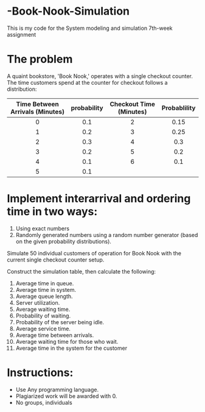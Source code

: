 # -Book-Nook-Simulation
This is my code for the System modeling and simulation 7th-week assignment

# The problem
A quaint bookstore, 'Book Nook,' operates with a single checkout counter. The time
customers spend at the counter for checkout follows a distribution:

| Time Between Arrivals (Minutes) | probability | Checkout Time (Minutes) | Probablility |
| :---: | :---: | :---: | :---: |
| 0 | 0.1 | 2 | 0.15 |
| 1 | 0.2 | 3 | 0.25 |
| 2 | 0.3 | 4 | 0.3 |
| 3 | 0.2 | 5 | 0.2 |
| 4 | 0.1 | 6 | 0.1 |
| 5 | 0.1 |   |     |

# Implement interarrival and ordering time in two ways:
1. Using exact numbers
2. Randomly generated numbers using a random number generator (based on the given
probability distributions).

Simulate 50 individual customers of operation for Book Nook with the current single
checkout counter setup.

Construct the simulation table, then calculate the following:
1. Average time in queue.
2. Average time in system.
3. Average queue length.
4. Server utilization.
5. Average waiting time.
6. Probability of waiting.
7. Probability of the server being idle.
8. Average service time.
9. Average time between arrivals.
10. Average waiting time for those who wait.
11. Average time in the system for the customer

# Instructions:
- Use Any programming language.
- Plagiarized work will be awarded with 0.
- No groups, individuals
